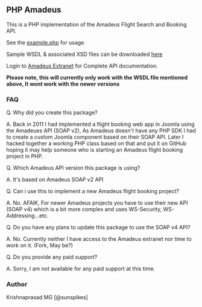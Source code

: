 ## PHP Amadeus

This is a PHP implementation of the Amadeus Flight Search and Booking API.

See the [example.php](https://github.com/sunspikes/PHP-Amadeus/blob/master/example.php) for usage.

Sample WSDL & associated XSD files can be downloaded [here](https://www.dropbox.com/s/kybqutuxmjc2uz4/wsdl.zip)

Login to [Amadeus Extranet](https://extranets.us.amadeus.com) for Complete API documentation.

**Please note, this will currently only work with the WSDL file mentioned above, It wont work with the newer versions**

### FAQ

Q. Why did you create this package?

A. Back in 2011 I had implemented a flight booking web app in Joomla using the Amadeues API (SOAP v2), As Amadeus doesn't have any PHP SDK I had to create a custom Joomla component based on their SOAP API. Later I hacked together a working PHP class based on that and put it on GitHub hoping it may help someone who is starting an Amadeus flight booking project in PHP.

Q. Which Amadeus API version this package is using?

A. It's based on Amadeus SOAP v2 API

Q. Can i use this to implement a new Amadeus flight booking project?

A. No. AFAIK, For newer Amadeus projects you have to use their new API (SOAP v4) which is a bit more complex and uses WS-Security, WS-Addressing...etc.

Q. Do you have any plans to update this package to use the SOAP v4 API?

A. No. Currently neither I have access to the Amadeus extranet nor time to work on it. (Fork, May be?)

Q. Do you provide any paid support?

A. Sorry, I am not available for any paid support at this time.

### Author

Krishnaprasad MG [@sunspikes]
